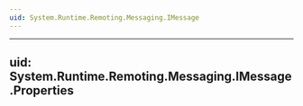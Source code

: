 ```yaml
---
uid: System.Runtime.Remoting.Messaging.IMessage
---
```


---
uid: System.Runtime.Remoting.Messaging.IMessage.Properties
---
